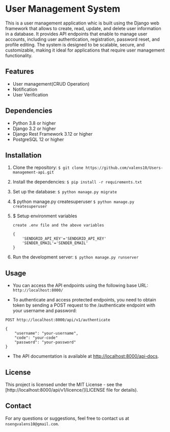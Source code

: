 # User Management System

This is a user management application whic is built using the Django web framework that allows to create, read, update, and delete user information in a database. It provides API endpoints that enable to manage user accounts, including user authentication, registration, password reset, and profile editing. The system is designed to be scalable, secure, and customizable, making it ideal for applications that require user management functionality.


## Features

- User management(CRUD Operation)
- Notification
- User Verification

## Dependencies

- Python 3.8 or higher
- Django 3.2 or higher
- Django Rest Framework 3.12 or higher
- PostgreSQL 12 or higher

## Installation

1. Clone the repository:
`$ git clone https://github.com/valens10/Users-management-api.git`

2. Install the dependencies:
`$ pip install -r requirements.txt`

3. Set up the database:
`$ python manage.py migrate`

4. $ python manage.py createsuperuser
`$ python manage.py createsuperuser`

4. $ Setup environment variables

    ```
    create .env file and the above variables

    {
        'SENDGRID_API_KEY'='SENDGRID_API_KEY'
        'SENDER_EMAIL'='SENDER_EMAIL'
    }

    ```

5. Run the development server:
`$ python manage.py runserver`


## Usage

- You can access the API endpoints using the following base URL:
`http://localhost:8000/`


- To authenticate and access protected endpoints, you need to obtain token by sending a POST request to the /authenticate endpoint with your username and password:

```
POST http://localhost:8000/api/v1/authenticate

{
    "username": "your-username",
    "code": "your-code"
    "password": "your-password"
}

```
- The API documentation is available at [http://localhost:8000/api-docs](here).


## License

This project is licensed under the MIT License - see the [http://localhost:8000/api/v1/licence/](LICENSE file for details).

## Contact

For any questions or suggestions, feel free to contact us at `nsengvalens10@gmail.com`.